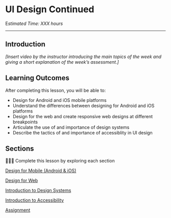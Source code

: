 
# UI Design Continued

E*stimated Time: XXX hours*

---

## Introduction

*[Insert video by the instructor introducing the main topics of the week and giving a short explanation of the week’s assessment.]*

## **Learning Outcomes**

After completing this lesson, you will be able to:

- Design for Android and iOS mobile platforms
- Understand the differences between designing for Android and iOS platforms
- Design for the web and create responsive web designs at different breakpoints
- Articulate the use of and importance of design systems
- Describe the tactics of and importance of accessiblity in UI design

## Sections

<aside>

👩🏿‍🏫 Complete this lesson by exploring each section

</aside>

[Design for Mobile (Android & iOS)](lessons/more-ui-design/mobile.md)

[Design for Web](lessons/more-ui-design/web.md)

[Introduction to Design Systems](lessons/more-ui-design/design-systems.md)

[Introduction to Accessibility](llessons/more-ui-design/accessibility.md)

[Assignment](lessons/more-ui-design/assignment.md)

